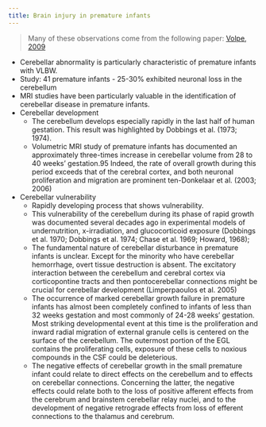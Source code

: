 ```yaml
---
title: Brain injury in premature infants
---
```


> Many of these observations come from the following paper: [Volpe, 2009](https://bpna.org.uk/userfiles/preterm_Volpe.pdf)

* Cerebellar abnormality is particularly characteristic of premature infants with VLBW.
* Study: 41 premature infants - 25-30% exhibited neuronal loss in the cerebellum
* MRI studies have been particularly valuable in the identification of cerebellar disease in premature infants.
* Cerebellar development
    * The cerebellum develops especially rapidly in the last half  of   human   gestation. This result was highlighted by Dobbings et al. (1973; 1974). 
    * Volumetric MRI study of premature infants has documented an approximately three-times increase in cerebellar volume from 28 to 40 weeks’ gestation.95 Indeed, the rate of overall growth during this period exceeds that of the cerebral cortex, and both neuronal proliferation and migration are prominent ten-Donkelaar et al. (2003; 2006)
* Cerebellar vulnerability
    * Rapidly developing process that shows vulnerability. 
    * This vulnerability of the cerebellum during its phase of rapid growth was documented several decades ago in experimental models of undernutrition, x-irradiation, and glucocorticoid exposure (Dobbings et al. 1970;  Dobbings et al. 1974; Chase et al. 1969; Howard, 1968); 
    * The fundamental nature of cerebellar disturbance in premature infants is unclear. Except for the minority who have cerebellar hemorrhage, overt tissue destruction is absent. The excitatory interaction between the cerebellum and cerebral cortex via corticopontine tracts and then pontocerebellar connections might be crucial for cerebellar development (Limperpaoulos et al. 2005)
    * The occurrence of marked cerebellar growth failure in premature infants has almost been completely confined to infants of less than 32 weeks gestation and most commonly of 24-28 weeks’ gestation. Most striking developmental event at this time is the proliferation and inward radial migration of external granule cells is centered on the surface of the cerebellum. The outermost portion of the EGL contains the proliferating cells, exposure of these cells to noxious compounds in the CSF could be deleterious. 
    * The negative effects of cerebellar growth in the small premature infant could relate to direct effects on the cerebellum and to effects on cerebellar connections. Concerning the latter, the negative effects could relate both to the loss of positive afferent effects from the cerebrum and brainstem cerebellar relay nuclei, and to the development of negative retrograde effects from loss of efferent connections to the thalamus and cerebrum. 
